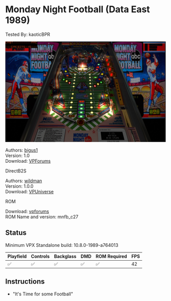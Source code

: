 # Monday Night Football (Data East 1989)

Tested By: kaoticBPR

![Table Preview](../../images/vpx-monday-night-football-preview.jpg)

Authors: [bigus1](https://www.vpforums.org/index.php?showuser=107629)  
Version: 1.0  
Download: [VPForums](https://www.vpforums.org/index.php?s=9cc09b6e2bea6c841ac7c7621bfc7df2&app=downloads&showfile=16822)

DirectB2S

Authors: [wildman](https://vpuniverse.com/profile/5-wildman/)  
Version: 1.0.0  
Download: [VPUniverse](https://vpuniverse.com/files/file/6879-monday-night-football-data-east-1989/)

ROM

Download: [vpforums](http://www.vpforums.org/index.php?app=downloads&showfile=819)  
ROM Name and version: mnfb_c27

## Status 

Minimum VPX Standalone build: 10.8.0-1989-a764013

| Playfield | Controls | Backglass | DMD | ROM Required | FPS | 
|-----------|----------|-----------|-----|--------------|-----|
| :white_check_mark: | :white_check_mark: | :white_check_mark: | :white_check_mark: | :white_check_mark: | 42 |

## Instructions

- "It's Time for some Football"
